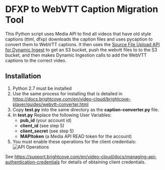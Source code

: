# DFXP to WebVTT Caption Migration Tool

This Python script uses Media API to find all videos that have old style captions (ttml, dfxp) downloads the caption files and uses pycaption to convert them to WebVTT captions. It then uses the [Source File Upload API for Dynamic Ingest](http://docs.brightcove.com/en/video-cloud/di-api/guides/push-based-ingest.html) to get an S3 bucket, push the webvtt files to to the S3 bucket, and then makes Dynamic Ingestion calls to add the WebVTT captions to the correct video.

## Installation

1. Python 2.7 must be installed
2. Use the same process for installing that is detailed in https://docs.brightcove.com/en/video-cloud/brightcove-player/guides/webvtt-converter.html
3. Copy **test.py** into the same directory as the **caption-converter.py** file.
4. In **test.py** Replace the following User Variables: 
	* **pub_id** (your account id)
	* **client_id** (see step 5)
	* **client_secret** (see step 5)
	* **MAPItoken** (a Media API READ token for the account)
5. You must enable these operations for the client credentials:
![API Operations](http://learning-services-media.brightcove.com/doc-assets/video-cloud-apis/di-api/guides/push-based-ingest/api-credentials-studio2.png)

See https://support.brightcove.com/en/video-cloud/docs/managing-api-authentication-credentials for details of obtaining client credentials.